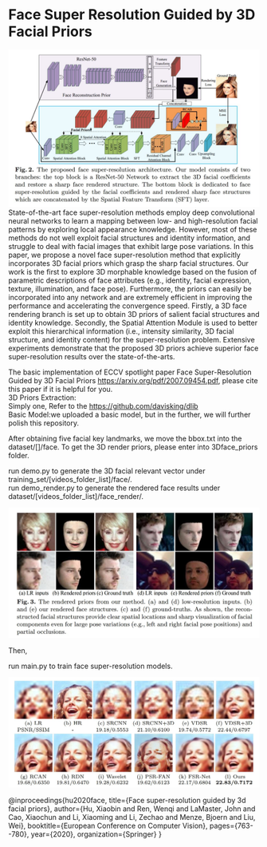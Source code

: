 # Face Super Resolution Guided by 3D Facial Priors
![image](https://github.com/HUuxiaobin/Face-Super-Resolution-Guided-by-3D-Facial-Priors/blob/main/images/github_1.jpg)
State-of-the-art face super-resolution methods employ deep convolutional neural networks to learn a mapping between low- and high-resolution facial patterns by exploring local appearance knowledge. However, most of these methods do not well exploit facial structures and identity information, and struggle to deal with facial images that exhibit large pose variations. In this paper, we propose a novel face super-resolution method that explicitly incorporates 3D facial priors which grasp the sharp facial structures. Our work is the first to explore 3D morphable knowledge based on the fusion of parametric descriptions of face attributes (e.g., identity, facial expression, texture, illumination, and face pose). Furthermore, the priors can easily be incorporated into any network and are extremely efficient in improving the performance and accelerating the convergence speed. Firstly, a 3D face rendering branch is set up to obtain 3D priors of salient facial structures and identity knowledge. Secondly, the Spatial Attention Module is used to better exploit this hierarchical information (i.e., intensity similarity, 3D facial structure, and identity content) for the super-resolution problem. Extensive experiments demonstrate that the proposed 3D priors achieve superior face super-resolution results over the state-of-the-arts. <br>


The basic implementation of ECCV spotlight paper Face Super-Resolution Guided by 3D Facial Priors https://arxiv.org/pdf/2007.09454.pdf, please cite this paper if it is helpful for you. </br>
3D Priors Extraction: </br>
Simply one, Refer to the https://github.com/davisking/dlib </br>
Basic Model:we uploaded a basic model, but in the further, we will further polish this repository.   </br>

After obtaining five facial key landmarks, we move the bbox.txt into the dataset/[]/face. To get the 3D render priors, please enter into 3Dface_priors folder.   </br>

run demo.py to generate the 3D facial relevant vector under training_set/[videos_folder_list]/face/.  </br>
run demo_render.py to generate the rendered face results under dataset/[videos_folder_list]/face_render/. </br>

![image](https://github.com/HUuxiaobin/Face-Super-Resolution-Guided-by-3D-Facial-Priors/blob/main/images/github2.JPG)

Then,

run main.py to train face super-resolution models.


![image](https://github.com/HUuxiaobin/Face-Super-Resolution-Guided-by-3D-Facial-Priors/blob/main/images/github3.JPG)

@inproceedings{hu2020face,
  title={Face super-resolution guided by 3d facial priors},
  author={Hu, Xiaobin and Ren, Wenqi and LaMaster, John and Cao, Xiaochun and Li, Xiaoming and Li, Zechao and Menze, Bjoern and Liu, Wei},
  booktitle={European Conference on Computer Vision},
  pages={763--780},
  year={2020},
  organization={Springer}
}
